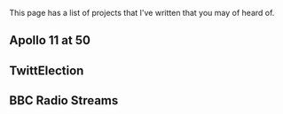 This page has a list of projects that I've written that you may of heard of.

## Apollo 11 at 50

## TwittElection

## BBC Radio Streams
